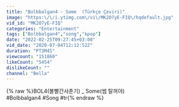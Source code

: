 ```yaml
---
title: "Bolbbalgan4 - Some  (Türkçe Çeviri)"
image: "https:\/\/i.ytimg.com\/vi\/MK2O7yE-FIQ\/hqdefault.jpg"
vid_id: "MK2O7yE-FIQ"
categories: "Entertainment"
tags: ["Bolbbalgan4","song","kpop"]
date: "2022-02-25T09:27:45+03:00"
vid_date: "2020-07-04T12:12:52Z"
duration: "PT3M4S"
viewcount: "151860"
likeCount: "5454"
dislikeCount: ""
channel: "Bella"
---
```

{% raw %}BOL4(볼빨간사춘기) _ Some(썸 탈꺼야)<br />#Bolbbalgan4 #Song #tr{% endraw %}
